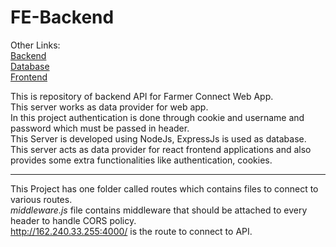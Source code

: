 # FE-Backend

Other Links:<br>
<a href="https://github.com/ruti-sawant/FE-Backend" target="_blank">Backend</a><br>
<a href="https://github.com/ruti-sawant/FE-Database" target="_blank">Database</a><br>
<a href="https://github.com/Harshal-9/FreshExpress-Dashboard" target="_blank">Frontend</a><br>




This is repository of backend API for Farmer Connect Web App.<br>
This server works as data provider for web app.<br>
In this project authentication is done through cookie and username and password which must be passed in header.<br>
This Server is developed using NodeJs, ExpressJs is used as database.<br>
This server acts as data provider for react frontend applications and also provides some extra functionalities like authentication, cookies. <br>

<hr>

This Project has one folder called routes which contains files to connect to various routes.<br>
<i>middleware.js</i> file contains middleware that should be attached to every header to handle CORS policy.<br>
<a href="http://162.240.33.255:4000/"> http://162.240.33.255:4000/</a> is the route to connect to API.
